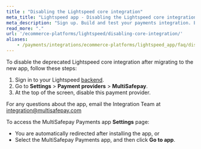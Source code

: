 ```yaml
---
title : "Disabling the Lightspeed core integration"
meta_title: "Lightspeed app - Disabling the Lightspeed core integration - MultiSafepay Docs"
meta_description: "Sign up. Build and test your payments integration. Explore our products and services. Use our API reference, SDKs, and wrappers. Get support."
read_more: "."
url: '/ecommerce-platforms/lightspeed/disabling-core-integration/'
aliases:
    - /payments/integrations/ecommerce-platforms/lightspeed_app/faq/disabling-classic-lightspeed/
---
```


To disable the deprecated Lightspeed core integration after migrating to the new app, follow these steps:

1. Sign in to your Lightspeed [backend](/getting-started/glossary/#backend).
2. Go to **Settings** > **Payment providers** > **MultiSafepay**.
2. At the top of the screen, disable this payment provider.

For any questions about the app, email the Integration Team at <integration@multisafepay.com>

To access the MultiSafepay Payments app **Settings** page:

- You are automatically redirected after installing the app, or 
- Select the MultiSafepay Payments app, and then click **Go to app**.